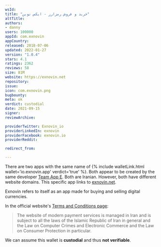 ```yaml
---
wsId: 
title: "خرید و فروش رمزارز - ایکس نوین"
altTitle: 
authors:
- danny
users: 100000
appId: com.exnovin
appCountry: 
released: 2018-07-06
updated: 2022-01-27
version: "1.0.4"
stars: 4.1
ratings: 2362
reviews: 58
size: 81M
website: https://exnovin.net
repository: 
issue: 
icon: com.exnovin.png
bugbounty: 
meta: ok
verdict: custodial
date: 2021-09-15
signer: 
reviewArchive:

providerTwitter: Exnovin_io
providerLinkedIn: exnovin
providerFacebook: exnovin.io
providerReddit: 

redirect_from:

---
```


There are two apps with the same name of {% include walletLink.html wallet='io.exnovin.app' verdict='true' %}. Both appear to be created by the same developer [Team App E](https://play.google.com/store/apps/developer?id=Team+App+E). Both are Iranian. However, both have different website domains. This specific app links to [exnovin.net](https://exnovin.net).

Exnovin refers to itself as an app made for buying and selling digital currencies. 

In the official website's [Terms and Conditions page](https://exnovin.net/laws/):

> The website of modern payment services is managed in Iran and is subject to all the laws of the Islamic Republic of Iran in general and the Law on Computer Crimes and Electronic Commerce and the Law on Consumer Protection in particular.

We can assume this wallet is **custodial** and thus **not verifiable**. 


